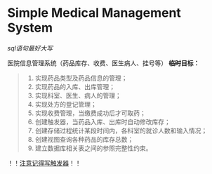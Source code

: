 
# Simple Medical Management System

*sql语句最好大写*


医院信息管理系统（药品库存、收费、医生病人、挂号等）
**~~临时~~目标：**
>1. 实现药品类型及药品信息的管理；
>2. 实现药品的入库、出库管理；
>3. 实现科室、医生、病人的管理；
>4. 实现处方的登记管理；
>5. 实现收费管理，当缴费成功后才可取药；
>6. 创建触发器，当药品入库、出库时自动修改库存；
>7. 创建存储过程统计某段时间内，各科室的就诊人数和输入情况；
>8. 创建视图查询各种药品的库存总数；
>9. 建立数据库相关表之间的参照完整性约束。

！！<u>注意记得写触发器</u>！！
